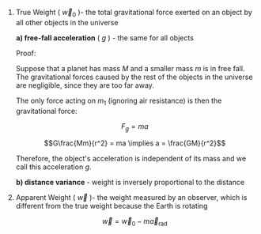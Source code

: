 1. True Weight ( $\vec{w}_0$ )- the total gravitational force exerted on an object by all other objects in the universe
	
	**a) free-fall acceleration** ( $g$ ) - the same for all objects
	
	Proof:
	
	Suppose that a planet has mass $M$ and a smaller mass $m$ is in free fall. The gravitational forces caused by the rest of the objects in the universe are negligible, since they are too far away.
	
	The only force acting on $m_1$ (ignoring air resistance) is then the gravitational force:
	
	$$F_g = ma$$
	
	$$G\frac{Mm}{r^2} = ma \implies a = \frac{GM}{r^2}$$
	
	Therefore, the object's acceleration is independent of its mass and we call this acceleration $g$.
	
	**b) distance variance** - weight is inversely proportional to the distance

2. Apparent Weight ( $\vec{w}$ )- the weight measured by an observer, which is different from the true weight because the Earth is rotating
	
	$$\vec{w} = \vec{w}_0 - m\vec{a}_{\text{rad}}$$
